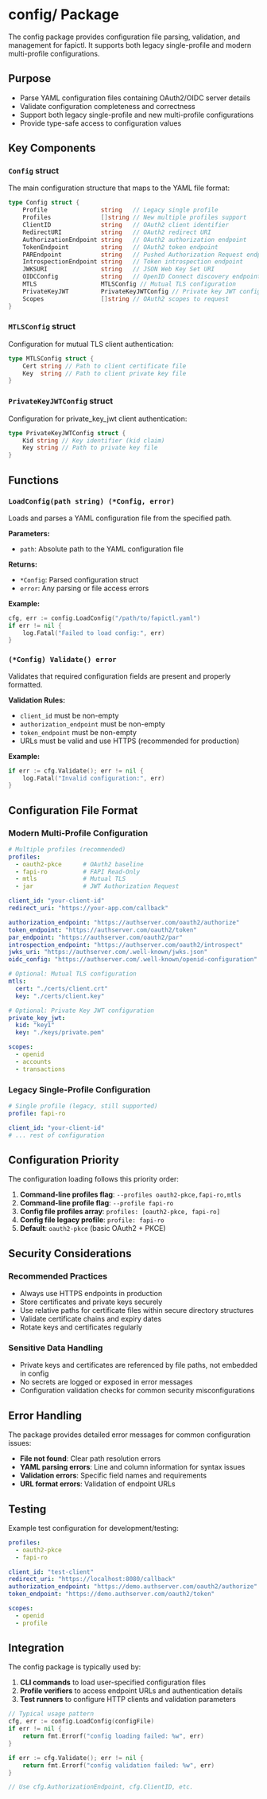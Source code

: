 # config/ Package

The config package provides configuration file parsing, validation, and management for fapictl. It supports both legacy single-profile and modern multi-profile configurations.

## Purpose

- Parse YAML configuration files containing OAuth2/OIDC server details
- Validate configuration completeness and correctness
- Support both legacy single-profile and new multi-profile configurations
- Provide type-safe access to configuration values

## Key Components

### `Config` struct
The main configuration structure that maps to the YAML file format:

```go
type Config struct {
    Profile               string   // Legacy single profile
    Profiles              []string // New multiple profiles support
    ClientID              string   // OAuth2 client identifier
    RedirectURI           string   // OAuth2 redirect URI
    AuthorizationEndpoint string   // OAuth2 authorization endpoint
    TokenEndpoint         string   // OAuth2 token endpoint
    PAREndpoint           string   // Pushed Authorization Request endpoint
    IntrospectionEndpoint string   // Token introspection endpoint
    JWKSURI               string   // JSON Web Key Set URI
    OIDCConfig            string   // OpenID Connect discovery endpoint
    MTLS                  MTLSConfig // Mutual TLS configuration
    PrivateKeyJWT         PrivateKeyJWTConfig // Private key JWT config
    Scopes                []string // OAuth2 scopes to request
}
```

### `MTLSConfig` struct
Configuration for mutual TLS client authentication:

```go
type MTLSConfig struct {
    Cert string // Path to client certificate file
    Key  string // Path to client private key file
}
```

### `PrivateKeyJWTConfig` struct
Configuration for private_key_jwt client authentication:

```go
type PrivateKeyJWTConfig struct {
    Kid string // Key identifier (kid claim)
    Key string // Path to private key file
}
```

## Functions

### `LoadConfig(path string) (*Config, error)`
Loads and parses a YAML configuration file from the specified path.

**Parameters:**
- `path`: Absolute path to the YAML configuration file

**Returns:**
- `*Config`: Parsed configuration struct
- `error`: Any parsing or file access errors

**Example:**
```go
cfg, err := config.LoadConfig("/path/to/fapictl.yaml")
if err != nil {
    log.Fatal("Failed to load config:", err)
}
```

### `(*Config) Validate() error`
Validates that required configuration fields are present and properly formatted.

**Validation Rules:**
- `client_id` must be non-empty
- `authorization_endpoint` must be non-empty
- `token_endpoint` must be non-empty
- URLs must be valid and use HTTPS (recommended for production)

**Example:**
```go
if err := cfg.Validate(); err != nil {
    log.Fatal("Invalid configuration:", err)
}
```

## Configuration File Format

### Modern Multi-Profile Configuration
```yaml
# Multiple profiles (recommended)
profiles:
  - oauth2-pkce      # OAuth2 baseline
  - fapi-ro          # FAPI Read-Only
  - mtls             # Mutual TLS
  - jar              # JWT Authorization Request

client_id: "your-client-id"
redirect_uri: "https://your-app.com/callback"

authorization_endpoint: "https://authserver.com/oauth2/authorize"
token_endpoint: "https://authserver.com/oauth2/token"
par_endpoint: "https://authserver.com/oauth2/par"
introspection_endpoint: "https://authserver.com/oauth2/introspect"
jwks_uri: "https://authserver.com/.well-known/jwks.json"
oidc_config: "https://authserver.com/.well-known/openid-configuration"

# Optional: Mutual TLS configuration
mtls:
  cert: "./certs/client.crt"
  key: "./certs/client.key"

# Optional: Private Key JWT configuration
private_key_jwt:
  kid: "key1"
  key: "./keys/private.pem"

scopes:
  - openid
  - accounts
  - transactions
```

### Legacy Single-Profile Configuration
```yaml
# Single profile (legacy, still supported)
profile: fapi-ro

client_id: "your-client-id"
# ... rest of configuration
```

## Configuration Priority

The configuration loading follows this priority order:

1. **Command-line profiles flag**: `--profiles oauth2-pkce,fapi-ro,mtls`
2. **Command-line profile flag**: `--profile fapi-ro` 
3. **Config file profiles array**: `profiles: [oauth2-pkce, fapi-ro]`
4. **Config file legacy profile**: `profile: fapi-ro`
5. **Default**: `oauth2-pkce` (basic OAuth2 + PKCE)

## Security Considerations

### Recommended Practices
- Always use HTTPS endpoints in production
- Store certificates and private keys securely
- Use relative paths for certificate files within secure directory structures
- Validate certificate chains and expiry dates
- Rotate keys and certificates regularly

### Sensitive Data Handling
- Private keys and certificates are referenced by file paths, not embedded in config
- No secrets are logged or exposed in error messages
- Configuration validation checks for common security misconfigurations

## Error Handling

The package provides detailed error messages for common configuration issues:

- **File not found**: Clear path resolution errors
- **YAML parsing errors**: Line and column information for syntax issues
- **Validation errors**: Specific field names and requirements
- **URL format errors**: Validation of endpoint URLs

## Testing

Example test configuration for development/testing:

```yaml
profiles:
  - oauth2-pkce
  - fapi-ro

client_id: "test-client"
redirect_uri: "https://localhost:8080/callback"
authorization_endpoint: "https://demo.authserver.com/oauth2/authorize"
token_endpoint: "https://demo.authserver.com/oauth2/token"

scopes:
  - openid
  - profile
```

## Integration

The config package is typically used by:

1. **CLI commands** to load user-specified configuration files
2. **Profile verifiers** to access endpoint URLs and authentication details
3. **Test runners** to configure HTTP clients and validation parameters

```go
// Typical usage pattern
cfg, err := config.LoadConfig(configFile)
if err != nil {
    return fmt.Errorf("config loading failed: %w", err)
}

if err := cfg.Validate(); err != nil {
    return fmt.Errorf("config validation failed: %w", err)
}

// Use cfg.AuthorizationEndpoint, cfg.ClientID, etc.
```